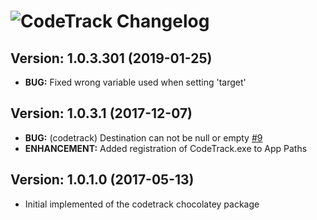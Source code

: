 # ![CodeTrack Changelog](https://img.shields.io/badge/CodeTrack-Package%20Changelog-blue.svg?style=for-the-badge)

## Version: 1.0.3.301 (2019-01-25)

- **BUG:** Fixed wrong variable used when setting 'target'

## Version: 1.0.3.1 (2017-12-07)

- **BUG:** (codetrack) Destination can not be null or empty [#9](https://github.com/AdmiringWorm/chocolatey-packages/issues/9)
- **ENHANCEMENT:** Added registration of CodeTrack.exe to App Paths

## Version: 1.0.1.0 (2017-05-13)

- Initial implemented of the codetrack chocolatey package
